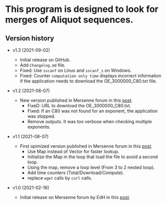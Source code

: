 # This program is designed to look for merges of Aliquot sequences.

## Version history

* v1.3 (2021-09-02)
    * Initial release on GitHub.
    * Add `Changelog.md` file.
    * Fixed: Use `sscanf` on Linux and `sscanf_s` on Windows.
    * Fixed: Counter `computation only time` displays incorrect information if the application needs to download the OE_3000000_C80.txt file.

* v1.2 (2021-08-07)
    * New version published in Mersenne forum in this [post](https://www.mersenneforum.org/showpost.php?p=585093&postcount=1304).
        * FixeD: URL to download the OE_3000000_C80.txt.
        * Fixed: If an C80 was not found for an exponent, the application was stopped.
        * Remove outputs. It was too verbose when checking multiple exponents.

* v1.1 (2021-08-07)
    * First opimized version published in Mersenne forum in this [post](https://www.mersenneforum.org/showpost.php?p=585093&postcount=1291).
        * Use Map instead of Vector for faster lookup.
        * Initialize the Map in the loop that load the file to avoid a second loop.
        * Using the map, remove a loop level (From 3 to 2 nested loop).
        * Add time counters (Total/Download/Compute).
        * replace `wget` calls by `curl` calls.

* v1.0 (2021-02-16)
    * Initial release on Mersenne forum by EdH in this [post](https://www.mersenneforum.org/showpost.php?p=571769&postcount=794).
